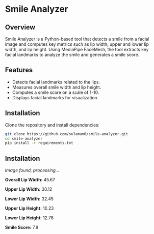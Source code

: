 # Smile Analyzer  

## Overview  
Smile Analyzer is a Python-based tool that detects a smile from a facial image and computes key metrics such as lip width, upper and lower lip width, and lip height. Using MediaPipe FaceMesh, the tool extracts key facial landmarks to analyze the smile and generates a smile score.  

## Features  
- Detects facial landmarks related to the lips.  
- Measures overall smile width and lip height.  
- Computes a smile score on a scale of 1-10.  
- Displays facial landmarks for visualization.  

## Installation  

Clone the repository and install dependencies:  

```bash
git clone https://github.com/sulaman0/smile-analyzer.git  
cd smile-analyzer  
pip install -r requirements.txt 
```

## Installation 

_Image found, processing..._

**Overall Lip Width:** 45.67

**Upper Lip Width:** 30.12

**Lower Lip Width:** 32.45

**Upper Lip Height:** 10.23

**Lower Lip Height:** 12.78

**Smile Score:** 7.8

